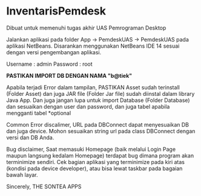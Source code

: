 # InventarisPemdesk
Dibuat untuk memenuhi tugas akhir UAS Pemrograman Desktop

Jalankan aplikasi pada folder App -> PemdeskUAS -> PemdeskUAS pada aplikasi NetBeans. Disarankan menggunakan NetBeans IDE 14 sesuai dengan versi pengembangan aplikasi.

Username : admin
Password : root

**PASTIKAN IMPORT DB DENGAN NAMA "b@tiek"**

Apabila terjadi Error dalam tampilan, PASTIKAN Asset sudah terinstall (Folder Asset) dan juga JAR file (Folder Jar file) sudah diinstal dalam library Java App. Dan juga jangan lupa untuk import Database (Folder Database) dan sesuaikan dengan user dan password, dan juga tabel apabila mengganti tabel *optional 

Common Error discalimer, URL pada DBConnect dapat menyesuaikan DB dan juga device. Mohon sesuaikan string url pada class DBConnect dengan versi dan DB Anda. 

Bug disclaimer, Saat memasuki Homepage (baik melalui Login Page maupun langsung kedalam Homepage) terdapat bug dimana program akan terminimize sendiri. Cek bagian aplikasi yang terminimize pada kiri atas (kondisi pada device developer), atau bisa lewat taskbar pada bagaian bawah layar.

Sincerely,
THE SONTEA APPS
